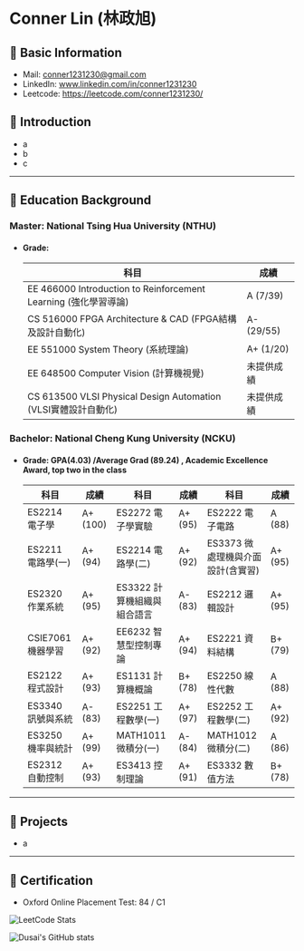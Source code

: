 # Conner Lin (林政旭)
## :incoming_envelope: Basic Information
- Mail: conner1231230@gmail.com
- LinkedIn: www.linkedin.com/in/conner1231230
- Leetcode: https://leetcode.com/conner1231230/

## :pill: Introduction
- a
- b
- c

---
## 📖 Education Background
### Master: National Tsing Hua University (NTHU)
- #### Grade:
  |  科目                                       | 成績                         |
  |------------------------------------------|----------------------------|
  | EE 466000 Introduction to Reinforcement Learning (強化學習導論) | A (7/39)                    |
  | CS 516000 FPGA Architecture & CAD (FPGA結構及設計自動化)        | A- (29/55)                  |
  | EE 551000 System Theory (系統理論)                 | A+ (1/20)                   |
  | EE 648500 Computer Vision (計算機視覺)               | 未提供成績                      |
  | CS 613500 VLSI Physical Design Automation (VLSI實體設計自動化) | 未提供成績                      |

  
### Bachelor: National Cheng Kung University (NCKU)
- #### Grade: **GPA(4.03) /Average Grad (89.24)** , Academic Excellence Award, top two in the class
  | 科目 | 成績 | 科目 | 成績 | 科目 | 成績 |    
  |------|------| ------|------| ------|------|
  | ES2214 電子學 | A+ (100) | ES2272 電子學實驗 | A+ (95) | ES2222 電子電路 | A (88) |
  | ES2211 電路學(一) | A+ (94) | ES2214 電路學(二) | A+ (92) | ES3373 微處理機與介面設計(含實習) | A+ (95) |
  | ES2320 作業系統 | A+ (95) | ES3322 計算機組織與組合語言 | A- (83) | ES2212 邏輯設計 | A+ (95) |
  | CSIE7061 機器學習 | A+ (92) | EE6232 智慧型控制專論 | A+ (94)  | ES2221 資料結構 | B+ (79) |
  | ES2122 程式設計 | A+ (93) |  ES1131 計算機概論 | B+ (78) | ES2250 線性代數 | A (88) |
  | ES3340 訊號與系統 | A- (83) | ES2251 工程數學(一) | A+ (97) | ES2252 工程數學(二) | A+ (92) |
  | ES3250 機率與統計 | A+ (99) | MATH1011 微積分(一) | A- (84) | MATH1012 微積分(二) | A (86) |
  | ES2312 自動控制 | A+ (93) | ES3413 控制理論 | A+ (91) | ES3332 數值方法 | B+ (78) |
  
  
  
--- 
## 🤡 Projects
  
  - a
---
## 📑 Certification
  - Oxford Online Placement Test: 84 / C1

  ![LeetCode Stats](https://leetcard.jacoblin.cool/conner1231230?theme=wtf&font=Bahianita&ext=contest)

  ![Dusai's GitHub stats](https://github-readme-stats.vercel.app/api?username=conner1231230)
